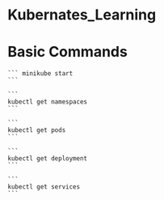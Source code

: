 # Kubernates_Learning

# Basic Commands
    ``` minikube start
    ```

    ```
    kubectl get namespaces
    ``` 

    ```
    kubectl get pods
    ```

    ```
    kubectl get deployment
    ```

    ```
    kubectl get services
    ```
